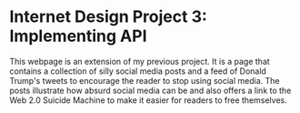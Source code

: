 # Internet Design Project 3: Implementing API
This webpage is an extension of my previous project. It is a page that contains a collection of silly social media posts and a feed of Donald Trump's tweets to encourage the reader to stop using social media. The posts illustrate how absurd social media can be and also offers a link to the Web 2.0 Suicide Machine to make it easier for readers to free themselves.
